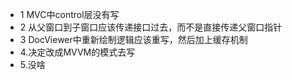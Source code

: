 * 1 MVC中control层没有写
* 2 从父窗口到子窗口应该传递接口过去，而不是直接传递父窗口指针
* 3 DocViewer中重新绘制逻辑应该重写，然后加上缓存机制
* 4.决定改成MVVM的模式去写
* 5.没啥
 